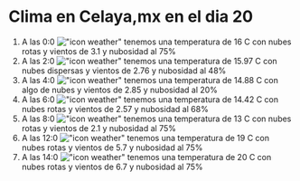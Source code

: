 # Clima en Celaya,mx en el dia 20

1. A las 0:0 !["icon weather"](http://openweathermap.org/img/w/04n.png) tenemos una temperatura de 16 C con nubes rotas y  vientos de 3.1 y nubosidad al 75%
1. A las 2:0 !["icon weather"](http://openweathermap.org/img/w/03n.png) tenemos una temperatura de 15.97 C con nubes dispersas y  vientos de 2.76 y nubosidad al 48%
1. A las 4:0 !["icon weather"](http://openweathermap.org/img/w/02n.png) tenemos una temperatura de 14.88 C con algo de nubes y  vientos de 2.85 y nubosidad al 20%
1. A las 6:0 !["icon weather"](http://openweathermap.org/img/w/04n.png) tenemos una temperatura de 14.42 C con nubes rotas y  vientos de 2.57 y nubosidad al 68%
1. A las 8:0 !["icon weather"](http://openweathermap.org/img/w/04n.png) tenemos una temperatura de 13 C con nubes rotas y  vientos de 2.1 y nubosidad al 75%
1. A las 12:0 !["icon weather"](http://openweathermap.org/img/w/04d.png) tenemos una temperatura de 19 C con nubes rotas y  vientos de 5.7 y nubosidad al 75%
1. A las 14:0 !["icon weather"](http://openweathermap.org/img/w/04d.png) tenemos una temperatura de 20 C con nubes rotas y  vientos de 6.7 y nubosidad al 75%
